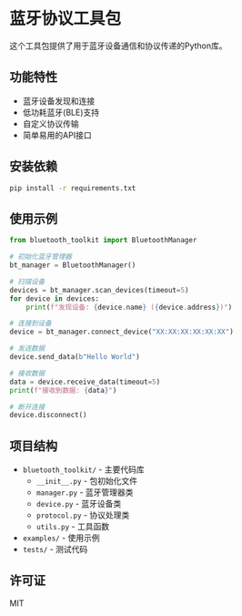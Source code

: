 # 蓝牙协议工具包

这个工具包提供了用于蓝牙设备通信和协议传递的Python库。

## 功能特性

- 蓝牙设备发现和连接
- 低功耗蓝牙(BLE)支持
- 自定义协议传输
- 简单易用的API接口

## 安装依赖

```bash
pip install -r requirements.txt
```

## 使用示例

```python
from bluetooth_toolkit import BluetoothManager

# 初始化蓝牙管理器
bt_manager = BluetoothManager()

# 扫描设备
devices = bt_manager.scan_devices(timeout=5)
for device in devices:
    print(f"发现设备: {device.name} ({device.address})")

# 连接到设备
device = bt_manager.connect_device("XX:XX:XX:XX:XX:XX")

# 发送数据
device.send_data(b"Hello World")

# 接收数据
data = device.receive_data(timeout=5)
print(f"接收到数据: {data}")

# 断开连接
device.disconnect()
```

## 项目结构

- `bluetooth_toolkit/` - 主要代码库
  - `__init__.py` - 包初始化文件
  - `manager.py` - 蓝牙管理器类
  - `device.py` - 蓝牙设备类
  - `protocol.py` - 协议处理类
  - `utils.py` - 工具函数
- `examples/` - 使用示例
- `tests/` - 测试代码

## 许可证

MIT

